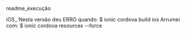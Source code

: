 readme_execução

iOS_
Nesta versão deu ERRO quando:
	$ ionic cordova build ios
Arrumei com: 
	$ ionic cordova resources --force

